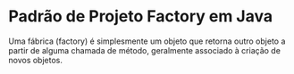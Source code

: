 # Padrão de Projeto Factory em Java

 Uma fábrica (factory) é simplesmente um objeto que retorna outro objeto a partir de alguma chamada de método, geralmente associado à criação de novos objetos.
